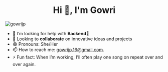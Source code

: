 <h1 align="center">Hi 👋, I'm Gowri</h1>
<!--<h3 align="center">A passionate frontend developer from India</h3>-->
<!--
<p align="left"> <img src="https://komarev.com/ghpvc/?username=gowrijp" alt="gowrijp" /> </p>
I am a fourth-year UG at IIT Kharagpur.
<!--
**gowrijp/gowrijp** is a ✨ _special_ ✨ repository because its `README.md` (this file) appears on your GitHub profile.-->

<!--- 🔭 I’m currently working on ...
- 🌱 I’m currently learning ...
- 👯 I’m looking to collaborate on ...
- 🤔 I’m looking for help with ...  -->
<!--- 📫 How to reach me: [gowrijp.16@gmail.com](mailto:gowrijp.16@gmail.com).
- 😄 Pronouns: She/Her
- ⚡ Fun fact: When I’m working, I’ll often play one song on repeat over and over again.-->

<!--[My Site](https://gowrijp.github.io/resume-website) • [Instagram](https://www.instagram.com/bubblebubble_._/) • [LinkedIn](https://www.linkedin.com/in/gowri-jayaprakash-631368168/)-->
<p align="left"> <img src="https://komarev.com/ghpvc/?username=gowrijp" alt="gowrijp" /> </p>

<!-- - 🔭 I’m currently learning **Data Structures and Algorithms** -->
- 🤔 I’m looking for help with **Backend🙏**
- 🤝 Looking to **collaborate** on innovative ideas and projects
- 😄 Pronouns: She/Her
- 📫 How to reach me: [gowrijp.16@gmail.com](mailto:gowrijp.16@gmail.com).
- ⚡ Fun fact: When I’m working, I’ll often play one song on repeat over and over again.

